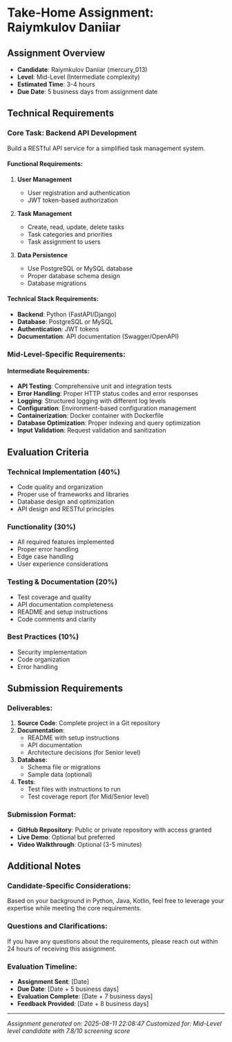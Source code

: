 # Take-Home Assignment: Raiymkulov Daniiar

## Assignment Overview
- **Candidate**: Raiymkulov Daniiar (mercury_013)
- **Level**: Mid-Level (Intermediate complexity)
- **Estimated Time**: 3-4 hours
- **Due Date**: 5 business days from assignment date

## Technical Requirements

### Core Task: Backend API Development
Build a RESTful API service for a simplified task management system.

#### Functional Requirements:
1. **User Management**
   - User registration and authentication
   - JWT token-based authorization

2. **Task Management**
   - Create, read, update, delete tasks
   - Task categories and priorities
   - Task assignment to users

3. **Data Persistence**
   - Use PostgreSQL or MySQL database
   - Proper database schema design
   - Database migrations

#### Technical Stack Requirements:
- **Backend**: Python (FastAPI/Django)
- **Database**: PostgreSQL or MySQL
- **Authentication**: JWT tokens
- **Documentation**: API documentation (Swagger/OpenAPI)

### Mid-Level-Specific Requirements:

#### Intermediate Requirements:
- **API Testing**: Comprehensive unit and integration tests
- **Error Handling**: Proper HTTP status codes and error responses
- **Logging**: Structured logging with different log levels
- **Configuration**: Environment-based configuration management
- **Containerization**: Docker container with Dockerfile
- **Database Optimization**: Proper indexing and query optimization
- **Input Validation**: Request validation and sanitization

## Evaluation Criteria

### Technical Implementation (40%)
- Code quality and organization
- Proper use of frameworks and libraries
- Database design and optimization
- API design and RESTful principles

### Functionality (30%)
- All required features implemented
- Proper error handling
- Edge case handling
- User experience considerations

### Testing & Documentation (20%)
- Test coverage and quality
- API documentation completeness
- README and setup instructions
- Code comments and clarity

### Best Practices (10%)
- Security implementation
- Code organization
- Error handling

## Submission Requirements

### Deliverables:
1. **Source Code**: Complete project in a Git repository
2. **Documentation**: 
   - README with setup instructions
   - API documentation
   - Architecture decisions (for Senior level)
3. **Database**: 
   - Schema file or migrations
   - Sample data (optional)
4. **Tests**: 
   - Test files with instructions to run
   - Test coverage report (for Mid/Senior level)

### Submission Format:
- **GitHub Repository**: Public or private repository with access granted
- **Live Demo**: Optional but preferred
- **Video Walkthrough**: Optional (3-5 minutes)

## Additional Notes

### Candidate-Specific Considerations:
Based on your background in Python, Java, Kotlin, feel free to leverage your expertise while meeting the core requirements.

### Questions and Clarifications:
If you have any questions about the requirements, please reach out within 24 hours of receiving this assignment.

### Evaluation Timeline:
- **Assignment Sent**: [Date]
- **Due Date**: [Date + 5 business days]
- **Evaluation Complete**: [Date + 7 business days]
- **Feedback Provided**: [Date + 8 business days]

---
*Assignment generated on: 2025-08-11 22:08:47*
*Customized for: Mid-Level level candidate with 7.8/10 screening score*
